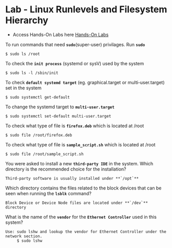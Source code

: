 # Lab - Linux Runlevels and Filesystem Hierarchy 
     
- Access Hands-On Labs here [Hands-On Labs](https://kodekloud.com/courses/873064/lectures/17074394)

To run commands that need **`sudo`**(super-user) privilages. Run **`sudo`**
```
$ sudo ls /root
```

To check the **`init process`** (systemd or sysV) used by the system
```
$ sudo ls -l /sbin/init
```

To check **`default systemd target`** (eg. graphical.target or multi-user.target) set in the system
```
$ sudo systemctl get-default
```

To change the systemd target to **`multi-user.target`**
```
$ sudo systemctl set-default multi-user.target
```

To check what type of file is **`firefox.deb`** which is located at /root
```
$ sudo file /root/firefox.deb
```

To check what type of file is **`sample_script.sh`** which is located at /root
```
$ sudo file /root/sample_script.sh
```

You were asked to install a new **`third-party IDE`** in the system. Which directory  is the recommended choice for the installation?
```
Third-party software is usually installed under **`/opt`**
```

Which directory contains the files related to the block devices that can be seen when running the **`lsblk`** command?
```
Block Device or Device Node files are located under **`/dev`** directory
```

What is the name of the **`vendor`** for the **`Ethernet Controller`** used in this system?
```
Use: sudo lshw and lookup the vendor for Ethernet Controller under the network section.   
     $ sudo lshw
```





